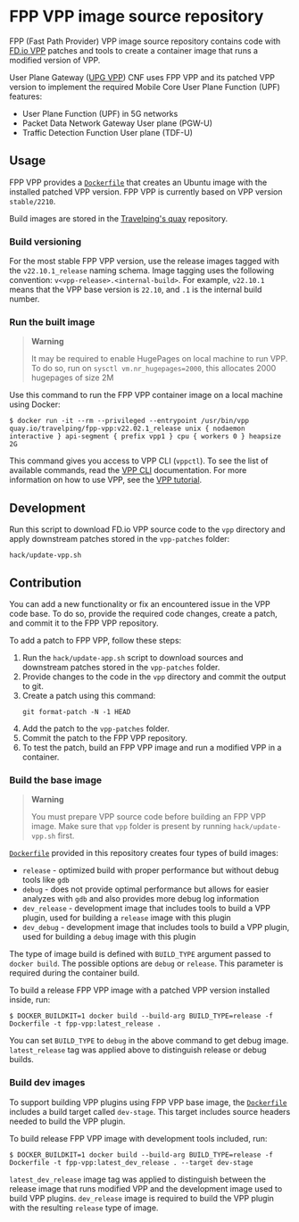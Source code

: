 # FPP VPP image source repository

FPP (Fast Path Provider) VPP image source repository contains code with [FD.io VPP](https://s3-docs.fd.io/vpp/22.02/)
patches and tools to create a container image that runs a modified version of VPP.

User Plane Gateway ([UPG VPP](https://github.com/travelping/upg-vpp)) CNF uses FPP VPP and its patched VPP version
to implement the required Mobile Core User Plane Function (UPF) features:

- User Plane Function (UPF) in 5G networks
- Packet Data Network Gateway User plane (PGW-U)
- Traffic Detection Function User plane (TDF-U)

## Usage

FPP VPP provides a [`Dockerfile`](./Dockerfile) that creates an Ubuntu image with the installed patched VPP version.
FPP VPP is currently based on VPP version `stable/2210`.

Build images are stored in the [Travelping's quay](https://quay.io/repository/travelping/fpp-vpp?tab=tags) repository.

### Build versioning

For the most stable FPP VPP version, use the release images tagged with the `v22.10.1_release` naming schema.
Image tagging uses the following convention: `v<vpp-release>.<internal-build>`. For example, `v22.10.1` means that the VPP base version is `22.10`, and `.1` is the internal build number.

### Run the built image

> **Warning**
>
> It may be required to enable HugePages on local machine to run VPP.
> To do so, run on `sysctl vm.nr_hugepages=2000`, this allocates 2000 hugepages of size 2M

Use this command to run the FPP VPP container image on a local machine using Docker:

```console
$ docker run -it --rm --privileged --entrypoint /usr/bin/vpp quay.io/travelping/fpp-vpp:v22.02.1_release unix { nodaemon interactive } api-segment { prefix vpp1 } cpu { workers 0 } heapsize 2G
```

This command gives you access to VPP CLI (`vppctl`). To see the list of available commands, read the [VPP CLI](https://s3-docs.fd.io/vpp/22.02/cli-reference/gettingstarted/index.html) documentation. For more information on how to use VPP, see the [VPP tutorial](https://s3-docs.fd.io/vpp/22.02/gettingstarted/progressivevpp/index.html).

## Development

Run this script to download FD.io VPP source code to the `vpp` directory and apply downstream patches stored in the `vpp-patches` folder:

```
hack/update-vpp.sh
```

## Contribution

You can add a new functionality or fix an encountered issue in the VPP code base. To do so, provide the required code changes, create a patch, and commit it to the FPP VPP repository.

To add a patch to FPP VPP, follow these steps:

1. Run the `hack/update-app.sh` script to download sources and downstream patches stored in the `vpp-patches` folder.
1. Provide changes to the code in the `vpp` directory and commit the output to git.
1. Create a patch using this command:
    ```
    git format-patch -N -1 HEAD
    ```
4. Add the patch to the `vpp-patches` folder.
5. Commit the patch to the FPP VPP repository.
6. To test the patch, build an FPP VPP image and run a modified VPP in a container.

### Build the base image

> **Warning**
>
> You must prepare VPP source code before building an FPP VPP image.
> Make sure that `vpp` folder is present by running `hack/update-vpp.sh` first.

[`Dockerfile`](./Dockerfile) provided in this repository creates four types of build images:

- `release` - optimized build with proper performance but without debug tools like `gdb`
- `debug` - does not provide optimal performance but allows for easier analyzes with `gdb` and also provides
  more debug log information
- `dev_release` - development image that includes tools to build a VPP plugin, used for building a `release` image with this plugin
- `dev_debug` - development image that includes tools to build a VPP plugin, used for building a `debug` image with this plugin

The type of image build is defined with `BUILD_TYPE` argument passed to `docker build`.
The possible options are `debug` or `release`. This parameter is required during the container build.

To build a release FPP VPP image with a patched VPP version installed inside, run:

```console
$ DOCKER_BUILDKIT=1 docker build --build-arg BUILD_TYPE=release -f Dockerfile -t fpp-vpp:latest_release .
```

You can set `BUILD_TYPE` to `debug` in the above command to get debug image. `latest_release` tag was applied above
to distinguish release or debug builds.

### Build dev images

To support building VPP plugins using FPP VPP base image, the [`Dockerfile`](./Dockerfile) includes
a build target called `dev-stage`. This target includes source headers needed to build the VPP plugin.

To build release FPP VPP image with development tools included, run:

```console
$ DOCKER_BUILDKIT=1 docker build --build-arg BUILD_TYPE=release -f Dockerfile -t fpp-vpp:latest_dev_release . --target dev-stage
```

`latest_dev_release` image tag was applied to distinguish between the release image that runs modified VPP and
the development image used to build VPP plugins. `dev_release` image is required to build the VPP plugin with
the resulting `release` type of image.
